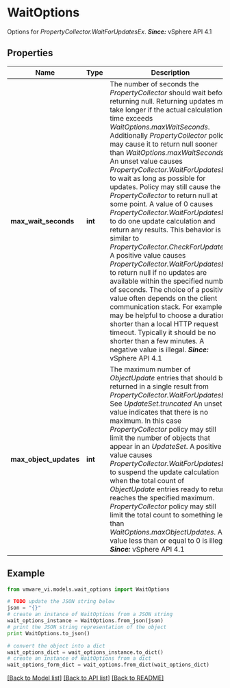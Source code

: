 # WaitOptions

Options for *PropertyCollector.WaitForUpdatesEx*.  ***Since:*** vSphere API 4.1 

## Properties
Name | Type | Description | Notes
------------ | ------------- | ------------- | -------------
**max_wait_seconds** | **int** | The number of seconds the *PropertyCollector* should wait before returning null.  Returning updates may take longer if the actual calculation time exceeds *WaitOptions.maxWaitSeconds*. Additionally *PropertyCollector* policy may cause it to return null sooner than *WaitOptions.maxWaitSeconds*.  An unset value causes *PropertyCollector.WaitForUpdatesEx* to wait as long as possible for updates. Policy may still cause the *PropertyCollector* to return null at some point.  A value of 0 causes *PropertyCollector.WaitForUpdatesEx* to do one update calculation and return any results. This behavior is similar to *PropertyCollector.CheckForUpdates*.  A positive value causes *PropertyCollector.WaitForUpdatesEx* to return null if no updates are available within the specified number of seconds. The choice of a positive value often depends on the client communication stack. For example it may be helpful to choose a duration shorter than a local HTTP request timeout. Typically it should be no shorter than a few minutes.  A negative value is illegal.  ***Since:*** vSphere API 4.1  | [optional] 
**max_object_updates** | **int** | The maximum number of *ObjectUpdate* entries that should be returned in a single result from *PropertyCollector.WaitForUpdatesEx*.  See *UpdateSet.truncated*  An unset value indicates that there is no maximum. In this case *PropertyCollector* policy may still limit the number of objects that appear in an *UpdateSet*.  A positive value causes *PropertyCollector.WaitForUpdatesEx* to suspend the update calculation when the total count of *ObjectUpdate* entries ready to return reaches the specified maximum. *PropertyCollector* policy may still limit the total count to something less than *WaitOptions.maxObjectUpdates*.  A value less than or equal to 0 is illegal.  ***Since:*** vSphere API 4.1  | [optional] 

## Example

```python
from vmware_vi.models.wait_options import WaitOptions

# TODO update the JSON string below
json = "{}"
# create an instance of WaitOptions from a JSON string
wait_options_instance = WaitOptions.from_json(json)
# print the JSON string representation of the object
print WaitOptions.to_json()

# convert the object into a dict
wait_options_dict = wait_options_instance.to_dict()
# create an instance of WaitOptions from a dict
wait_options_form_dict = wait_options.from_dict(wait_options_dict)
```
[[Back to Model list]](../README.md#documentation-for-models) [[Back to API list]](../README.md#documentation-for-api-endpoints) [[Back to README]](../README.md)


